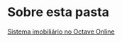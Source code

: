 # Sobre esta pasta
[Sistema imobiliário no Octave Online](https://octave-online.net/workspace~tHShSYutYYiMKaImSwqogjTwoxHJcjYICBHpbAzJawypbtHN)
